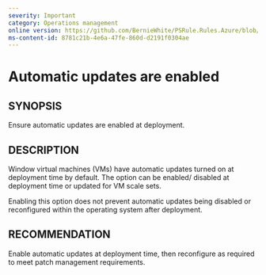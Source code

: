 ```yaml
---
severity: Important
category: Operations management
online version: https://github.com/BernieWhite/PSRule.Rules.Azure/blob/master/docs/rules/en-US/Azure.VM.Updates.md
ms-content-id: 8781c21b-4e6a-47fe-860d-d2191f0304ae
---
```


# Automatic updates are enabled

## SYNOPSIS

Ensure automatic updates are enabled at deployment.

## DESCRIPTION

Window virtual machines (VMs) have automatic updates turned on at deployment time by default. The option can be enabled/ disabled at deployment time or updated for VM scale sets.

Enabling this option does not prevent automatic updates being disabled or reconfigured within the operating system after deployment.

## RECOMMENDATION

Enable automatic updates at deployment time, then reconfigure as required to meet patch management requirements.
